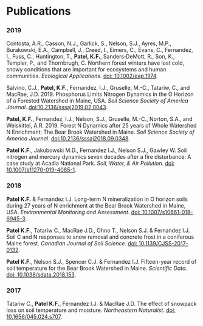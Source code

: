 Publications
================

### 2019

Contosta, A.R., Casson, N.J., Garlick, S., Nelson, S.J., Ayres, M.P.,
Burakowski, E.A., Campbell, J., Creed, I., Eimers, C., Evans, C.,
Fernandez, I., Fuss, C., Huntington, T., **Patel, K.F.**,
Sanders‐DeMott, R., Son, K., Templer, P., and Thornbrugh, C. Northern
forest winters have lost cold, snowy conditions that are important for
ecosystems and human communities. *Ecological Applications*.
[doi: 10.1002/eap.1974](https://doi.org/10.1002/eap.1974).

Salvino, C.J., **Patel, K.F.**, Fernandez, I.J., Gruselle, M.-C.,
Tatariw, C., and MacRae, J.D. 2019. Phosphorus Limits Nitrogen Dynamics
in the O Horizon of a Forested Watershed in Maine, USA. *Soil Science
Society of America Journal*.
[doi:10.2136/sssaj2019.02.0043](https://doi.org/10.2136/sssaj2019.02.0043).

**Patel, K.F.**, Fernandez, I.J., Nelson, S.J., Gruselle, M.-C., Norton,
S.A., and Weiskittel, A.R. 2019. Forest N Dynamics after 25 years of
Whole Watershed N Enrichment: The Bear Brook Watershed in Maine. *Soil
Science Society of America Journal*.
[doi:10.2136/sssaj2018.09.0348](https://doi.org/10.2136/sssaj2018.09.0348).

**Patel K.F.**, Jakubowski M.D., Fernandez I.J., Nelson S.J., Gawley W.
Soil nitrogen and mercury dynamics seven decades after a fire
disturbance: A case study at Acadia National Park. *Soil, Water, & Air
Pollution*.
[doi: 10.1007/s11270-019-4085-1](https://doi.org/10.1007/s11270-019-4085-1).

### 2018

**Patel K.F.** & Fernandez I.J. Long-term N mineralization in O horizon
soils during 27 years of N enrichment at the Bear Brook Watershed in
Maine, USA. *Environmental Monitoring and Assessment*.
[doi: 10.1007/s10661-018-6945-3](https://doi.org/10.1007/s10661-018-6945-3).

**Patel K.F.**, Tatariw C., MacRae J.D., Ohno T., Nelson S.J. &
Fernandez I.J. Soil C and N responses to snow removal and concrete frost
in a coniferous Maine forest. *Canadian Journal of Soil Science*.
[doi: 10.1139/CJSS-2017-0132](https://doi.org/10.1139/CJSS-2017-0132).

**Patel K.F.**, Nelson S.J., Spencer C.J. & Fernandez I.J. Fifteen-year
record of soil temperature for the Bear Brook Watershed in Maine.
*Scientific Data*.
[doi: 10.1038/sdata.2018.153](https://doi.org/10.1038/sdata.2018.153).

### 2017

Tatariw C., **Patel K.F.**, Fernandez I.J. & MacRae J.D. The effect of
snowpack loss on soil temperature and moisture. *Northeastern
Naturalist*.
[doi: 10.1656/045.024.s707](https://doi.org/10.1656/045.024.s707).
